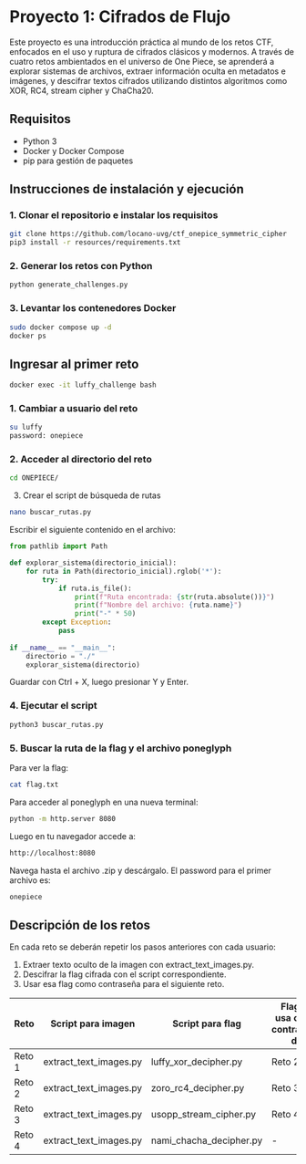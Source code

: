 # Proyecto 1: Cifrados de Flujo

Este proyecto es una introducción práctica al mundo de los retos CTF, enfocados en el uso y ruptura de cifrados clásicos y modernos. A través de cuatro retos ambientados en el universo de One Piece, se aprenderá a explorar sistemas de archivos, extraer información oculta en metadatos e imágenes, y descifrar textos cifrados utilizando distintos algoritmos como XOR, RC4, stream cipher y ChaCha20.

## Requisitos
- Python 3
- Docker y Docker Compose
- pip para gestión de paquetes

## Instrucciones de instalación y ejecución

### 1. Clonar el repositorio e instalar los requisitos
```bash
git clone https://github.com/locano-uvg/ctf_onepice_symmetric_cipher
pip3 install -r resources/requirements.txt
```

### 2. Generar los retos con Python
```bash
python generate_challenges.py
```

### 3. Levantar los contenedores Docker
```bash
sudo docker compose up -d
docker ps
```

## Ingresar al primer reto
```bash
docker exec -it luffy_challenge bash
```

### 1. Cambiar a usuario del reto
```bash
su luffy
password: onepiece
```

### 2. Acceder al directorio del reto
```bash
cd ONEPIECE/
```

3. Crear el script de búsqueda de rutas
```bash
nano buscar_rutas.py
```

Escribir el siguiente contenido en el archivo:
```python
from pathlib import Path

def explorar_sistema(directorio_inicial):    
    for ruta in Path(directorio_inicial).rglob('*'):
        try:
            if ruta.is_file():
                print(f"Ruta encontrada: {str(ruta.absolute())}")
                print(f"Nombre del archivo: {ruta.name}")
                print("-" * 50)
        except Exception:
            pass
    
if __name__ == "__main__":
    directorio = "./"
    explorar_sistema(directorio)
```

Guardar con Ctrl + X, luego presionar Y y Enter.

### 4. Ejecutar el script
```bash
python3 buscar_rutas.py
```

### 5. Buscar la ruta de la flag y el archivo poneglyph
Para ver la flag:
```bash
cat flag.txt
```

Para acceder al poneglyph en una nueva terminal:
```bash
python -m http.server 8080
```

Luego en tu navegador accede a:
```bash
http://localhost:8080
```

Navega hasta el archivo .zip y descárgalo. El password para el primer archivo es:
```bash
onepiece
```

## Descripción de los retos
En cada reto se deberán repetir los pasos anteriores con cada usuario:
1. Extraer texto oculto de la imagen con extract_text_images.py.
2. Descifrar la flag cifrada con el script correspondiente.
3. Usar esa flag como contraseña para el siguiente reto.

|**Reto**|**Script para imagen**|**Script para flag**|**Flag se usa como contraseña de**|
|-------------|-----------------------|-----------|---------------------------------------------------------------------------------------|
| Reto 1 | extract_text_images.py | luffy_xor_decipher.py | Reto 2 |
| Reto 2 | extract_text_images.py | zoro_rc4_decipher.py | Reto 3 |
| Reto 3 | extract_text_images.py  | usopp_stream_cipher.py | Reto 4 |
| Reto 4 | extract_text_images.py   | nami_chacha_decipher.py | - |
